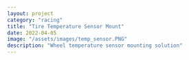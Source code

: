 ```yaml
---
layout: project
category: "racing"
title: "Tire Temperature Sensor Mount"
date: 2022-04-05
image: "/assets/images/temp_sensor.PNG"
description: "Wheel temperature sensor mounting solution"
---
```


